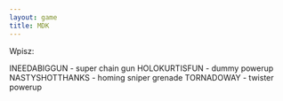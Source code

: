 ```yaml
---
layout: game
title: MDK
---
```


Wpisz:

INEEDABIGGUN 		- super chain gun
HOLOKURTISFUN 		- dummy powerup
NASTYSHOTTHANKS 	- homing sniper grenade
TORNADOWAY 		- twister powerup
